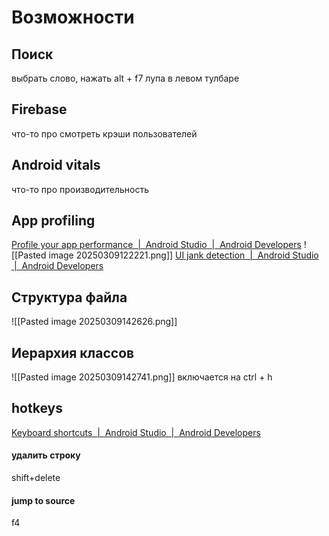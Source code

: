 # Возможности
## Поиск
выбрать слово, нажать alt + f7
лупа в левом тулбаре

## Firebase
что-то про смотреть крэши пользователей
## Android vitals
что-то про производительность
## App profiling
[Profile your app performance  |  Android Studio  |  Android Developers](https://developer.android.com/studio/profile)
![[Pasted image 20250309122221.png]]
[UI jank detection  |  Android Studio  |  Android Developers](https://developer.android.com/studio/profile/jank-detection)
## Структура файла
![[Pasted image 20250309142626.png]]
## Иерархия классов
![[Pasted image 20250309142741.png]]
включается на ctrl + h
## hotkeys
[Keyboard shortcuts  |  Android Studio  |  Android Developers](https://developer.android.com/studio/intro/keyboard-shortcuts)
#### удалить строку
shift+delete
#### jump to source
f4